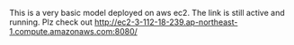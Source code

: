This is a very basic model deployed on aws ec2. The link is still active and running. Plz check out
http://ec2-3-112-18-239.ap-northeast-1.compute.amazonaws.com:8080/